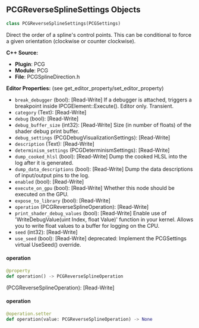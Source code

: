## PCGReverseSplineSettings Objects

```python
class PCGReverseSplineSettings(PCGSettings)
```

Direct the order of a spline's control points.
This can be conditional to force a given orientation (clockwise or counter clockwise).

**C++ Source:**

- **Plugin**: PCG
- **Module**: PCG
- **File**: PCGSplineDirection.h

**Editor Properties:** (see get_editor_property/set_editor_property)

- ``break_debugger`` (bool):  [Read-Write] If a debugger is attached, triggers a breakpoint inside IPCGElement::Execute(). Editor only. Transient.
- ``category`` (Text):  [Read-Write]
- ``debug`` (bool):  [Read-Write]
- ``debug_buffer_size`` (int32):  [Read-Write] Size (in number of floats) of the shader debug print buffer.
- ``debug_settings`` (PCGDebugVisualizationSettings):  [Read-Write]
- ``description`` (Text):  [Read-Write]
- ``determinism_settings`` (PCGDeterminismSettings):  [Read-Write]
- ``dump_cooked_hlsl`` (bool):  [Read-Write] Dump the cooked HLSL into the log after it is generated.
- ``dump_data_descriptions`` (bool):  [Read-Write] Dump the data descriptions of input/output pins to the log.
- ``enabled`` (bool):  [Read-Write]
- ``execute_on_gpu`` (bool):  [Read-Write] Whether this node should be executed on the GPU.
- ``expose_to_library`` (bool):  [Read-Write]
- ``operation`` (PCGReverseSplineOperation):  [Read-Write]
- ``print_shader_debug_values`` (bool):  [Read-Write] Enable use of 'WriteDebugValue(uint Index, float Value)' function in your kernel. Allows you to write float values to a buffer for logging on the CPU.
- ``seed`` (int32):  [Read-Write]
- ``use_seed`` (bool):  [Read-Write]
  deprecated: Implement the PCGSettings virtual UseSeed() override.

<a id="unreal.PCGReverseSplineSettings.operation"></a>

#### operation

```python
@property
def operation() -> PCGReverseSplineOperation
```

(PCGReverseSplineOperation):  [Read-Write]

<a id="unreal.PCGReverseSplineSettings.operation"></a>

#### operation

```python
@operation.setter
def operation(value: PCGReverseSplineOperation) -> None
```

<a id="unreal.PCGSplineToSegmentSettings"></a>
